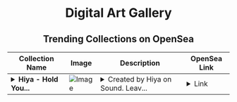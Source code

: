 <div align="center">

# Digital Art Gallery

## Trending Collections on OpenSea

| Collection Name                       | Image                                                                                     | Description                       | OpenSea Link                                                                                          |
|---------------------------------------|-------------------------------------------------------------------------------------------|-----------------------------------|--------------------------------------------------------------------------------------------------------|
| **<details><summary>Hiya - Hold You...</summary>Hiya - Hold You x The Sound Of Goodbye</details>** | ![Image](https://i.seadn.io/s/raw/files/77ce08dec6c1d8ae4ef4277f235ad946.jpg?w=500&auto=format?w=200&auto=format) | <details><summary>Created by Hiya on Sound. Leav...</summary>Created by Hiya on Sound. Leave a comment on the song at https://www.sound.xyz/hiya/hold-you-x-the-sound-of-goodbye</details> | <details><summary>Link</summary>[Hiya - Hold You x The Sound Of Goodbye](https://opensea.io/collection/hiya-hold-you-x-the-sound-of-goodbye)</details> |

</div>